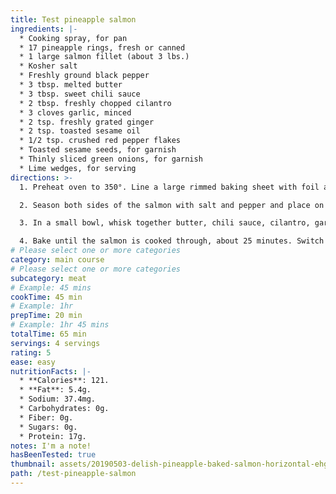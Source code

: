 ```yaml
---
title: Test pineapple salmon
ingredients: |-
  * Cooking spray, for pan
  * 17 pineapple rings, fresh or canned
  * 1 large salmon fillet (about 3 lbs.)
  * Kosher salt
  * Freshly ground black pepper
  * 3 tbsp. melted butter
  * 3 tbsp. sweet chili sauce
  * 2 tbsp. freshly chopped cilantro
  * 3 cloves garlic, minced
  * 2 tsp. freshly grated ginger
  * 2 tsp. toasted sesame oil
  * 1/2 tsp. crushed red pepper flakes
  * Toasted sesame seeds, for garnish
  * Thinly sliced green onions, for garnish
  * Lime wedges, for serving
directions: >-
  1. Preheat oven to 350°. Line a large rimmed baking sheet with foil and grease with cooking spray. In the center of the foil, lay pineapple slices in an even layer.

  2. Season both sides of the salmon with salt and pepper and place on top of pineapple slices.

  3. In a small bowl, whisk together butter, chili sauce, cilantro, garlic, ginger, sesame oil, and red pepper flakes. Brush all over salmon fillet.

  4. Bake until the salmon is cooked through, about 25 minutes. Switch the oven to broil, and broil for 2 minutes, or until fish is slightly golden. Garnish with sesame seeds and green onions and serve with lime wedges.
# Please select one or more categories
category: main course
# Please select one or more categories
subcategory: meat
# Example: 45 mins
cookTime: 45 min
# Example: 1hr
prepTime: 20 min
# Example: 1hr 45 mins
totalTime: 65 min
servings: 4 servings
rating: 5
ease: easy
nutritionFacts: |-
  * **Calories**: 121.
  * **Fat**: 5.4g.
  * Sodium: 37.4mg.
  * Carbohydrates: 0g.
  * Fiber: 0g.
  * Sugars: 0g.
  * Protein: 17g.
notes: I'm a note!
hasBeenTested: true
thumbnail: assets/20190503-delish-pineapple-baked-salmon-horizontal-ehg-450-1557771120.jpg
path: /test-pineapple-salmon
---
```

